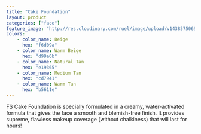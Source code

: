 ```yaml
---
title: "Cake Foundation"
layout: product
categories: ["face"]
feature_image: "http://res.cloudinary.com/ruel/image/upload/v1438575069/fs/Cake_Foundation_PB186394.jpg"
colors:
    - color_name: Beige
      hex: "f6d09a"
    - color_name: Warm Beige
      hex: "d99a6b"
    - color_name: Natural Tan
      hex: "e19365"
    - color_name: Medium Tan
      hex: "cd7941"
    - color_name: Warm Tan
      hex: "b5611e"
---
```

FS Cake Foundation is specially formulated in a creamy, water-activated formula that gives the face a smooth and blemish-free finish. It provides supreme, flawless makeup coverage (without chalkiness) that will last for hours! 